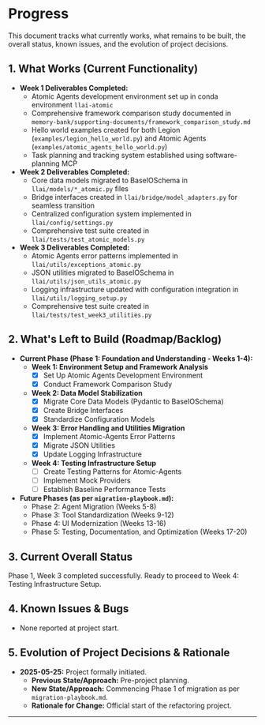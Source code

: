# Progress

This document tracks what currently works, what remains to be built, the overall status, known issues, and the evolution of project decisions.

## 1. What Works (Current Functionality)
*   **Week 1 Deliverables Completed:**
    *   Atomic Agents development environment set up in conda environment `llai-atomic`
    *   Comprehensive framework comparison study documented in `memory-bank/supporting-documents/framework_comparison_study.md`
    *   Hello world examples created for both Legion (`examples/legion_hello_world.py`) and Atomic Agents (`examples/atomic_agents_hello_world.py`)
    *   Task planning and tracking system established using software-planning MCP
*   **Week 2 Deliverables Completed:**
    *   Core data models migrated to BaseIOSchema in `llai/models/*_atomic.py` files
    *   Bridge interfaces created in `llai/bridge/model_adapters.py` for seamless transition
    *   Centralized configuration system implemented in `llai/config/settings.py`
    *   Comprehensive test suite created in `llai/tests/test_atomic_models.py`
*   **Week 3 Deliverables Completed:**
    *   Atomic Agents error patterns implemented in `llai/utils/exceptions_atomic.py`
    *   JSON utilities migrated to BaseIOSchema in `llai/utils/json_utils_atomic.py`
    *   Logging infrastructure updated with configuration integration in `llai/utils/logging_setup.py`
    *   Comprehensive test suite created in `llai/tests/test_week3_utilities.py`

## 2. What's Left to Build (Roadmap/Backlog)
*   **Current Phase (Phase 1: Foundation and Understanding - Weeks 1-4):**
    *   **Week 1: Environment Setup and Framework Analysis**
        *   [x] Set Up Atomic Agents Development Environment
        *   [x] Conduct Framework Comparison Study
    *   **Week 2: Data Model Stabilization**
        *   [x] Migrate Core Data Models (Pydantic to BaseIOSchema)
        *   [x] Create Bridge Interfaces
        *   [x] Standardize Configuration Models
    *   **Week 3: Error Handling and Utilities Migration**
        *   [x] Implement Atomic-Agents Error Patterns
        *   [x] Migrate JSON Utilities
        *   [x] Update Logging Infrastructure
    *   **Week 4: Testing Infrastructure Setup**
        *   [ ] Create Testing Patterns for Atomic-Agents
        *   [ ] Implement Mock Providers
        *   [ ] Establish Baseline Performance Tests
*   **Future Phases (as per `migration-playbook.md`):**
    *   Phase 2: Agent Migration (Weeks 5-8)
    *   Phase 3: Tool Standardization (Weeks 9-12)
    *   Phase 4: UI Modernization (Weeks 13-16)
    *   Phase 5: Testing, Documentation, and Optimization (Weeks 17-20)

## 3. Current Overall Status
Phase 1, Week 3 completed successfully. Ready to proceed to Week 4: Testing Infrastructure Setup.

## 4. Known Issues & Bugs
*   None reported at project start.

## 5. Evolution of Project Decisions & Rationale
*   **2025-05-25:** Project formally initiated.
    *   **Previous State/Approach:** Pre-project planning.
    *   **New State/Approach:** Commencing Phase 1 of migration as per `migration-playbook.md`.
    *   **Rationale for Change:** Official start of the refactoring project.

---
